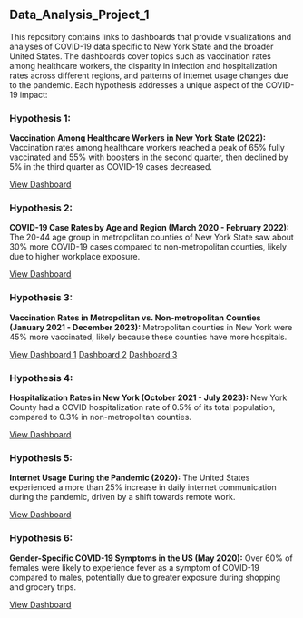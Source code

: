 <h2>Data_Analysis_Project_1</h2>
<p>This repository contains links to dashboards that provide visualizations and analyses of COVID-19 data specific to New York State and the broader United States. The dashboards cover topics such as vaccination rates among healthcare workers, the disparity in infection and hospitalization rates across different regions, and patterns of internet usage changes due to the pandemic. Each hypothesis addresses a unique aspect of the COVID-19 impact:</p>

<h3>Hypothesis 1:</h3>
<p><b>Vaccination Among Healthcare Workers in New York State (2022):</b> Vaccination rates among healthcare workers reached a peak of 65% fully vaccinated and 55% with boosters in the second quarter, then declined by 5% in the third quarter as COVID-19 cases decreased.</p>
<a href="https://public.tableau.com/views/DataVisualizationDashboard-Hypo1_17229099063600/VaccinatedDetails?:language=en-US&:sid=&:redirect=auth&:display_count=n&:origin=viz_share_link" target="_blank">View Dashboard</a>

<h3>Hypothesis 2:</h3>
<p><b>COVID-19 Case Rates by Age and Region (March 2020 - February 2022):</b> The 20-44 age group in metropolitan counties of New York State saw about 30% more COVID-19 cases compared to non-metropolitan counties, likely due to higher workplace exposure.</p>
<a href="https://public.tableau.com/views/DataVisualizationDashboard-Hypo2_17229099938990/Hypothesis2?:language=en-US&:sid=&:redirect=auth&:display_count=n&:origin=viz_share_link" target="_blank">View Dashboard</a>

<h3>Hypothesis 3:</h3>
<p><b>Vaccination Rates in Metropolitan vs. Non-metropolitan Counties (January 2021 - December 2023):</b> Metropolitan counties in New York were 45% more vaccinated, likely because these counties have more hospitals.</p>
<a href="https://public.tableau.com/views/DataVisualizationDashboard1-Hypo3_17229102482710/Dashboard6?:language=en-US&:sid=&:redirect=auth&:display_count=n&:origin=viz_share_link" target="_blank">View Dashboard 1</a>
<a href="https://public.tableau.com/views/DataVisualizationDashboard2-Hypo3_17229115406010/Dashboard2-Hypo3?:language=en-US&:sid=&:redirect=auth&:display_count=n&:origin=viz_share_link" target="_blank"> Dashboard 2</a>
<a href="https://public.tableau.com/views/DataVisualizationDashboard3-Hypo3_17229116170860/Dashboard3-Hypo3?:language=en-US&publish=yes&:sid=&:redirect=auth&:display_count=n&:origin=viz_share_link" target="_blank"> Dashboard 3</a>
  
<h3>Hypothesis 4:</h3>
<p><b>Hospitalization Rates in New York (October 2021 - July 2023):</b> New York County had a COVID hospitalization rate of 0.5% of its total population, compared to 0.3% in non-metropolitan counties.</p>
<a href="https://public.tableau.com/views/DataVisualizationDashboard-Hypo4_17229117071950/Hypothesis4?:language=en-US&:sid=&:redirect=auth&:display_count=n&:origin=viz_share_link" target="_blank">View Dashboard</a>

<h3>Hypothesis 5:</h3>
<p><b>Internet Usage During the Pandemic (2020):</b> The United States experienced a more than 25% increase in daily internet communication during the pandemic, driven by a shift towards remote work.</p>
<a href="https://public.tableau.com/views/DataVisualizationDashboard-Hypo5_17229118123700/Hypothesis5?:language=en-US&publish=yes&:sid=&:redirect=auth&:display_count=n&:origin=viz_share_link" target="_blank">View Dashboard</a>

<h3>Hypothesis 6:</h3>
<p><b>Gender-Specific COVID-19 Symptoms in the US (May 2020):</b> Over 60% of females were likely to experience fever as a symptom of COVID-19 compared to males, potentially due to greater exposure during shopping and grocery trips.</p>
<a href="https://public.tableau.com/views/DataVisualizationDashboard-Hypo6_17229118942190/Dashboard6?:language=en-US&publish=yes&:sid=&:redirect=auth&:display_count=n&:origin=viz_share_link" target="_blank">View Dashboard</a>
